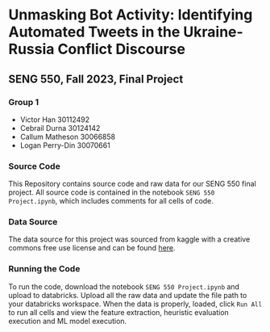 # Unmasking Bot Activity: Identifying Automated Tweets in the Ukraine-Russia Conflict Discourse
## SENG 550, Fall 2023, Final Project

### Group 1
 * Victor Han 30112492
 * Cebrail Durna 30124142
 * Callum Matheson 30066858
 * Logan Perry-Din 30070661


### Source Code
This Repository contains source code and raw data for our SENG 550 final project. All source code is contained in the notebook `SENG 550 Project.ipynb`, which includes comments for all cells of code.

### Data Source
The data source for this project was sourced from kaggle with a creative commons free use license and can be found [here](https://www.kaggle.com/datasets/bwandowando/ukraine-russian-crisis-twitter-dataset-1-2-m-rows).

### Running the Code
To run the code, download the notebook `SENG 550 Project.ipynb` and upload to databricks. Upload all the raw data and update the file path to your databricks workspace. When the data is properly, loaded, click `Run All` to run all cells and view the feature extraction, heuristic evaluation execution and ML model execution.
